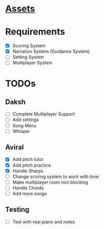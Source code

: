 
# [Assets](https://drive.google.com/drive/folders/1E2IUFCvSbKuAqFUqP9gj4VQRQdEs3IiL?usp=sharing)

# Requirements

- [x] Scoring System
- [x] Narration System (Guidance System)
- [ ] Setting System
- [ ] Multiplayer System

# TODOs
## Daksh
- [ ] Complete Multiplayer Support
- [ ] Add settings
- [ ] Song Menu
- [ ] Whisper

## Aviral
- [x] Add pitch tutor
- [x] Add pitch practice
- [x] Handle Sharps
- [ ] Change scoring system to work with time
- [ ] Make multiplayer room non blocking
- [ ] Handle Chords
- [ ] Add more songs

## Testing
- [ ] Test with real piano and notes